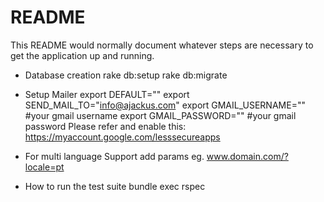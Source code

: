 # README

This README would normally document whatever steps are necessary to get the
application up and running.

* Database creation
  rake db:setup
  rake db:migrate
  
* Setup Mailer
  export DEFAULT=""
  export SEND_MAIL_TO="info@ajackus.com"
  export GMAIL_USERNAME=""  #your gmail username
  export GMAIL_PASSWORD=""  #your gmail password
  Please refer and enable this: https://myaccount.google.com/lesssecureapps

* For multi language Support
  add params eg. www.domain.com/?locale=pt

* How to run the test suite
  bundle exec rspec
